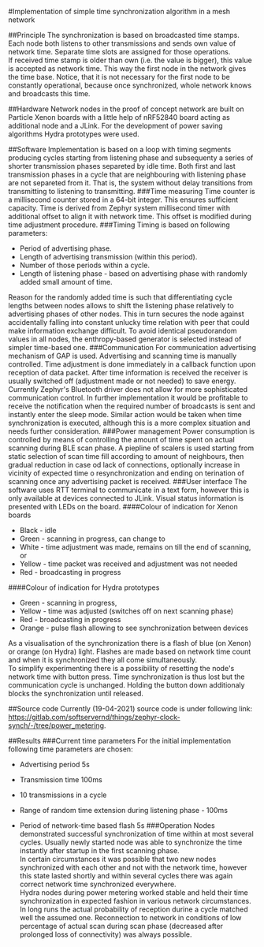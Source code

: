 #Implementation of simple time synchronization algorithm in a mesh network

##Principle
The synchronization is based on broadcasted time stamps. Each node both listens to other transmissions and sends own value of network time. Separate time slots are assigned for those operations.  
If received time stamp is older than own (i.e. the value is bigger), this value is accepted as network time. This way the first node in the network gives the time base. Notice, that it is not necessary for the first node to be constantly operational, because once synchronized, whole network knows and broadcasts this time.

##Hardware
Network nodes in the proof of concept network are built on Particle Xenon boards with a little help of nRF52840 board acting as additional node and a JLink. For the development of power saving algorithms Hydra prototypes were used.  

##Software
Implementation is based on a loop with timing segments producing cycles starting from listening phase and subsequenty a series of shorter transmission phases separeted by idle time. Both first and last transmission phases in a cycle that are neighbouring with listening phase are not separeted from it. That is, the system without delay transitions from transmitting to listening to transmitting.
###Time measuring
Time counter is a millisecond counter stored in a 64-bit integer. This ensures sufficient capacity. Time is derived from Zephyr system millisecond timer with additional offset to align it with network time. This offset is modified during time adjustment procedure.
###Timing
Timing is based on following parameters:

+ Period of advertising phase.
+ Length of advertising transmission (within this period).
+ Number of those periods within a cycle.
+ Length of listening phase - based on advertising phase with randomly added small amount of time.

Reason for the randomly added time is such that differentiating cycle lengths between nodes allows to shift the listening phase relatively to advertising phases of other nodes. This in turn secures the node against accidentally falling into constant unlucky time relation with peer that could make information exchange difficult. To avoid identical pseudorandom values in all nodes, the enthropy-based generator is selected instead of simpler time-based one.
###Communication
For communication advertising mechanism of GAP is used. Advertising and scanning time is manually controlled. Time adjustment is done immediately in a callback function upon reception of data packet. After time information is received the receiver is usually switched off (adjustment made or not needed) to save energy.  
Currently Zephyr's Bluetooth driver does not allow for more sophisticated communication control. In further implementation it would be profitable to receive the notification when the required number of broadcasts is sent and instantly enter the sleep mode. Similar action would be taken when time synchronization is executed, although this is a more complex situation and needs further consideration.
###Power management
Power consumption is controlled by means of controlling the amount of time spent on actual scanning during BLE scan phase. A piepline of scalers is used starting from static selection of scan time fill according to amount of neighbours, then gradual reduction in case od lack of connections, optionally increase in vicinity of expected time o resynchronization and ending on terination of scanning once any advertising packet is received.
###User interface
The software uses RTT terminal to communicate in a text form, however this is only available at devices connected to JLink. Visual status information is presented with LEDs on the board. 
####Colour of indication for Xenon boards

+ Black - idle
+ Green - scanning in progress, can change to
+ White - time adjustment was made, remains on till the end of scanning, or
+ Yellow - time packet was received and adjustment was not needed
+ Red - broadcasting in progress

####Colour of indication for Hydra prototypes

+ Green - scanning in progress,
+ Yellow - time was adjusted (switches off on next scanning phase)
+ Red - broadcasting in progress
+ Orange - pulse flash allowing to see synchronization between devices

As a visualisation of the synchronization there is a flash of blue (on Xenon) or orange (on Hydra) light. Flashes are made based on network time count and when it is synchronized they all come simultaneously.  
To simplify experimenting there is a possibility of resetting the node's network time with button press. Time synchronization is thus lost but the communication cycle is unchanged. Holding the button down additionaly blocks the synchronization until released.

##Source code
Currently (19-04-2021) source code is under following link: <https://gitlab.com/softservernd/things/zephyr-clock-synch/-/tree/power_metering>.

##Results
###Current time parameters
For the initial implementation following time parameters are chosen:

+ Advertising period 5s
+ Transmission time 100ms
+ 10 transmissions in a cycle
+ Range of random time extension during listening phase - 100ms
  
+ Period of network-time based flash 5s
###Operation
Nodes demonstrated successful synchronization of time within at most several cycles. Usually newly started node was able to synchronize the time instantly after startup in the first scanning phase.  
In certain circumstances it was possible that two new nodes synchronized with each other and not with the network time, however this state lasted shortly and within several cycles there was again correct network time synchronized everywhere.  
Hydra nodes during power metering worked stable and held their time synchronization in expected fashion in various network circumstances. In long runs the actual probability of reception durine a cycle matched well the assumed one. Reconnection to network in conditions of low percentage of actual scan during scan phase (decreased after prolonged loss of connectivity) was always possible.

